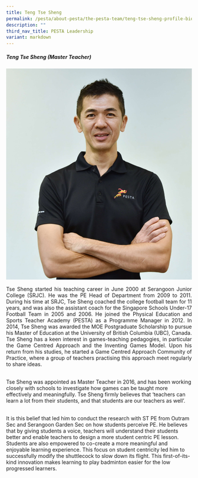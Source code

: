 ```yaml
---
title: Teng Tse Sheng
permalink: /pesta/about-pesta/the-pesta-team/teng-tse-sheng-profile-bio-2019/
description: ""
third_nav_title: PESTA Leadership
variant: markdown
---
```

##### Teng Tse Sheng (Master Teacher)

![](/images/Staff%20Photos/teng%20tse%20sheng.JPG)

<p style="text-align:justify">
Tse Sheng started his teaching career in June 2000 at Serangoon Junior College (SRJC). He was the PE Head of Department from 2009 to 2011. During his time at SRJC, Tse Sheng coached the college football team for 11 years, and was also the assistant coach for the Singapore Schools Under-17 Football Team in 2005 and 2006. He joined the Physical Education and Sports Teacher Academy (PESTA) as a Programme Manager in 2012. In 2014, Tse Sheng was awarded the MOE Postgraduate Scholarship to pursue his Master of Education at the University of British Columbia (UBC), Canada. Tse Sheng has a keen interest in games-teaching pedagogies, in particular the Game Centred Approach and the Inventing Games Model. Upon his return from his studies, he started a Game Centred Approach Community of Practice, where a group of teachers practising this approach meet regularly to share ideas.<br><br>
	
Tse Sheng was appointed as Master Teacher in 2016, and has been working closely with schools to investigate how games can be taught more effectively and meaningfully. Tse Sheng firmly believes that ‘teachers can learn a lot from their students, and that students are our teachers as well’.<br><br>

It is this belief that led him to conduct the research with ST PE from Outram Sec and Serangoon Garden Sec on how students perceive PE. He believes that by giving students a voice, teachers will understand their students better and enable teachers to design a more student centric PE lesson. Students are also empowered to co-create a more meaningful and enjoyable learning experience. This focus on student centricity led him to successfully modify the shuttlecock to slow down its flight. This first-of-its-kind innovation makes learning to play badminton easier for the low progressed learners.</p>